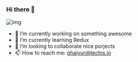 ### Hi there 👋

![img](https://www.pxwall.com/wp-content/uploads/2019/04/4K-Tech-Mobile-HD-Wallpaper.jpg)

- 🔭 I’m currently working on something awesome
- 🌱 I’m currently learning Redux
- 👯 I’m looking to collaborate nice porjects
- 📫 How to reach me: ghaiyur@techis.io

